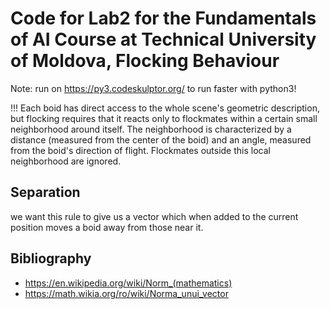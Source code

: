 # Code for Lab2 for the Fundamentals of AI Course at Technical University of Moldova, Flocking Behaviour



Note: run on https://py3.codeskulptor.org/ to run faster with python3!




!!! Each boid has direct access to the whole scene's geometric description, but flocking requires that it reacts only to flockmates within a certain small neighborhood around itself. The neighborhood is characterized by a distance (measured from the center of the boid) and an angle, measured from the boid's direction of flight. Flockmates outside this local neighborhood are ignored.

## Separation
we want this rule to give us a vector which when added to the current position moves a boid away from those near it.


## Bibliography
- https://en.wikipedia.org/wiki/Norm_(mathematics)
- https://math.wikia.org/ro/wiki/Norma_unui_vector